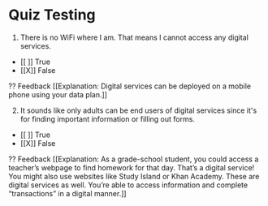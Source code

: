 # Quiz Testing

1. There is no WiFi where I am. That means I cannot access any digital services.
- [[ ]] True
- [[X]] False

?? Feedback
[[Explanation: Digital services can be deployed on a mobile phone using your data plan.]]

2. It sounds like only adults can be end users of digital services since it's for finding important information or filling out forms. 
- [[ ]] True
- [[X]] False

?? Feedback 
[[Explanation: As a grade-school student, you could access a teacher’s webpage to find homework for that day. That’s a digital service! You might also use websites like Study Island or Khan Academy. These are digital services as well. You’re able to access information and complete “transactions” in a digital manner.]]
